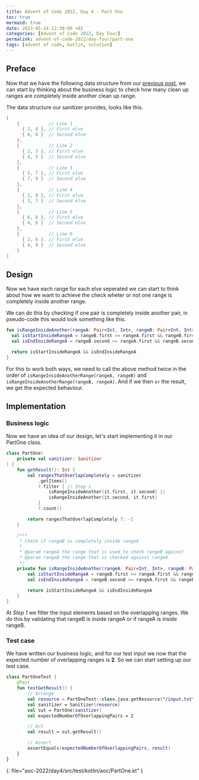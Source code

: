 ```yaml
---
title: Advent of Code 2022, Day 4 - Part One
toc: true
mermaid: true
date: 2023-05-24 12:30:00 +02
categories: [Advent of Code 2022, Day Four]
permalink: advent-of-code-2022/day-four/part-one
tags: [advent of code, kotlin, solution]
---
```


## Preface

Now that we have the following data structure from our [previous post](./2023-05-24-sanitizer.md), we can start by thinking about the business logic to check how many clean up ranges are completely inside another clean up range.

The data structure our sanitizer provides, looks like this.

```kotlin
[
    {           // Line 1
      { 2, 4 }, // First elve
      { 6, 8 }  // Second elve
    },
    {           // Line 2
      { 2, 3 }, // First elve
      { 4, 5 }  // Second elve
    },
    {           // Line 3
      { 5, 7 }, // First elve
      { 7, 9 }  // Second elve
    },
    {           // Line 4
      { 2, 8 }, // First elve
      { 3, 7 }  // Second elve
    },
    {           // Line 5
      { 6, 6 }, // First elve
      { 4, 6 }  // Second elve
    },
    {           // Line 6
      { 2, 6 }. // First elve
      { 4, 8 }  // Second elve
    }
]
```

## Design

Now we have each range for each elve seperated we can start to think about how we want to achieve the check wheter or not one range is completely inside another range.

We can do this by checking if one pair is completely inside another pair, in pseudo-code this would look something like this.

```kotlin
fun isRangeInsideAnother(rangeA: Pair<Int, Int>, rangeB: Pair<Int, Int>): Boolean {
  val isStartInsideRangeA = rangeB.first >= rangeA.first && rangeB.first <= rangeA.second
  val isEndInsideRangeA = rangeB.second >= rangeA.first && rangeB.second <= rangeA.second

  return isStartInsideRangeA && isEndInsideRangeA
}
```

For this to work both ways, we need to call the above method twice in the order of `isRangeInsideAnotherRange(rangeA, rangeB)` and `isRangeInsideAnotherRange(rangeB, rangeA)`. And if we then `or` the result, we get the expected behaviour.

## Implementation

### Business logic

Now we have an idea of our design, let's start implementing it in our PartOne class.

```kotlin
class PartOne(
    private val sanitizer: Sanitizer
) {
    fun getResult(): Int {
        val rangesThatOverlapCompletely = sanitizer
            .getItems()
            ?.filter { // Step 1
                isRangeInsideAnother(it.first, it.second) ||
                isRangeInsideAnother(it.second, it.first)
            }
            ?.count()

        return rangesThatOverlapCompletely ?: -1
    }

    /***
     * Check if rangeB is completely inside rangeA
     *
     * @param rangeA the range that is used to check rangeB against
     * @param rangeB the range that is checked against rangeA
     */
    private fun isRangeInsideAnother(rangeA: Pair<Int, Int>, rangeB: Pair<Int, Int>): Boolean {
        val isStartInsideRangeA = rangeB.first >= rangeA.first && rangeB.first <= rangeA.second
        val isEndInsideRangeA = rangeB.second >= rangeA.first && rangeB.second <= rangeA.second

        return isStartInsideRangeA && isEndInsideRangeA
    }
}
```

At _Step 1_ we filter the input elements based on the overlapping ranges. We do this by validating that rangeB is inside rangeA or if rangeA is inside rangeB.

### Test case

We have written our business logic, and for our test input we now that the expected number of overlapping ranges is __2__. So we can start setting up our test case.

```kotlin
class PartOneTest {
    @Test
    fun testGetResult() {
        // Arrange
        val resource = PartOneTest::class.java.getResource("/input.txt")
        val sanitizer = Sanitizer(resource)
        val sut = PartOne(sanitizer)
        val expectedNumberOfOverlappingPairs = 2

        // Act
        val result = sut.getResult()

        // Assert
        assertEquals(expectedNumberOfOverlappingPairs, result)
    }
}
```
{: file="aoc-2022/day4/src/test/kotlin/aoc/PartOne.kt" }
